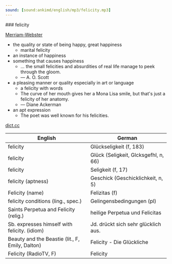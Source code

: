 ```yaml
---
sound: [sound:ankimd/english/mp3/felicity.mp3]
---
```


\### felicity

[Merriam-Webster](https://www.merriam-webster.com/dictionary/felicity)

- the quality or state of being happy, great happiness
    - marital felicity
- an instance of happiness
- something that causes happiness
    - … the small felicities and absurdities of real life manage to peek through the gloom.
    - — A. O. Scott
- a pleasing manner or quality especially in art or language
    - a felicity with words
    - The curve of her mouth gives her a Mona Lisa smile, but that's just a felicity of her anatomy.
    - — Diane Ackerman
- an apt expression
    - The poet was well known for his felicities.

[dict.cc](https://www.dict.cc/felicity)

| English        | German       |
| -------------- | ------------ |
| felicity | Glückseligkeit (f, 183) |
| felicity | Glück (Seligkeit, Glcksgefhl, n, 66) |
| felicity | Seligkeit (f, 17) |
| felicity (aptness) | Geschick (Geschicklichkeit, n, 5) |
| Felicity (name) | Felizitas (f) |
| felicity conditions (ling., spec.) | Gelingensbedingungen (pl) |
| Saints Perpetua and Felicity (relig.) | heilige Perpetua und Felicitas |
| Sb. expresses himself with felicity. (idiom) | Jd. drückt sich sehr glücklich aus. |
| Beauty and the Beastie (lit., F, Emily, Dalton) | Felicity - Die Glückliche |
| Felicity (RadioTV, F) | Felicity |
